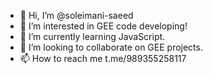 - 👋 Hi, I’m @soleimani-saeed
- 👀 I’m interested in GEE code developing!
- 🌱 I’m currently learning JavaScript.
- 💞️ I’m looking to collaborate on GEE projects.
- 📫 How to reach me t.me/989355258117

<!---
soleimani-saeed/soleimani-saeed is a ✨ special ✨ repository because its `README.md` (this file) appears on your GitHub profile.
You can click the Preview link to take a look at your changes.
--->
